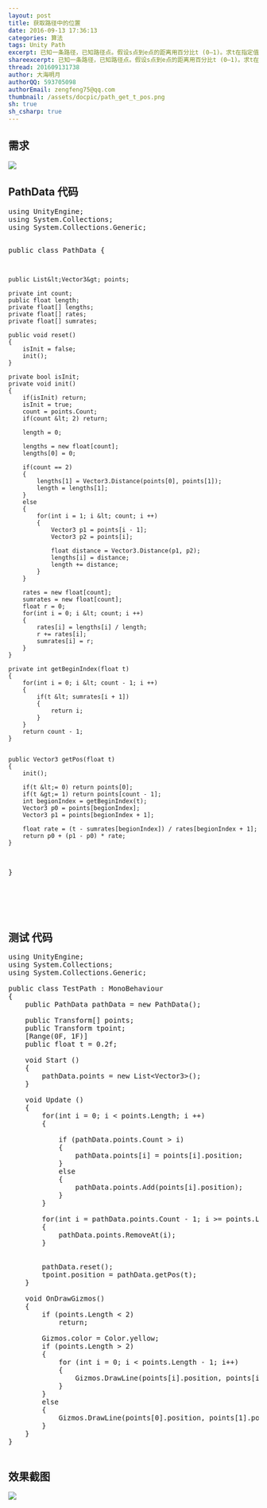 ```yaml
---
layout: post
title: 获取路径中的位置
date: 2016-09-13 17:36:13
categories: 算法
tags: Unity Path
excerpt: 已知一条路径，已知路径点。假设s点到e点的距离用百分比t (0–1)。求t在指定值位置的坐标?
shareexcerpt: 已知一条路径，已知路径点。假设s点到e点的距离用百分比t (0–1)。求t在指定值位置的坐标?
thread: 201609131738
author: 大海明月
authorQQ: 593705098
authorEmail: zengfeng75@qq.com
thumbnail: /assets/docpic/path_get_t_pos.png
sh: true
sh_csharp: true
---
```



<h2 class="nav1">需求</h2>

<img src="/assets/docpic/path_get_t_pos2.png">


<h2 class="nav1">PathData 代码</h2>
<pre class="brush: csharp; ">
using UnityEngine;
using System.Collections;
using System.Collections.Generic;

public class PathData
{

    public List&lt;Vector3&gt; points;

    private int count;
    public float length;
    private float[] lengths;
    private float[] rates;
    private float[] sumrates;

    public void reset()
    {
        isInit = false;
        init();
    }

    private bool isInit;
    private void init()
    {
        if(isInit) return;
        isInit = true;
        count = points.Count;
        if(count &lt; 2) return;

        length = 0;

        lengths = new float[count];
        lengths[0] = 0;

        if(count == 2)
        {
            lengths[1] = Vector3.Distance(points[0], points[1]);
            length = lengths[1];
        }
        else
        {
            for(int i = 1; i &lt; count; i ++)
            {
                Vector3 p1 = points[i - 1];
                Vector3 p2 = points[i];

                float distance = Vector3.Distance(p1, p2);
                lengths[i] = distance;
                length += distance;
            }
        }

        rates = new float[count];
        sumrates = new float[count];
        float r = 0;
        for(int i = 0; i &lt; count; i ++)
        {
            rates[i] = lengths[i] / length;
            r += rates[i];
            sumrates[i] = r;
        }
    }

    private int getBeginIndex(float t)
    {
        for(int i = 0; i &lt; count - 1; i ++)
        {
            if(t &lt; sumrates[i + 1])
            {
                return i;
            }
        }
        return count - 1;
    }


    public Vector3 getPos(float t)
    {
        init();

        if(t &lt;= 0) return points[0];
        if(t &gt;= 1) return points[count - 1];
        int begionIndex = getBeginIndex(t);
        Vector3 p0 = points[begionIndex];
        Vector3 p1 = points[begionIndex + 1];

        float rate = (t - sumrates[begionIndex]) / rates[begionIndex + 1];
        return p0 + (p1 - p0) * rate;
    }
}

</pre>


<br><br>

<h2 class="nav1">测试 代码</h2>


<pre class="brush: csharp; ">
using UnityEngine;
using System.Collections;
using System.Collections.Generic;

public class TestPath : MonoBehaviour 
{
    public PathData pathData = new PathData();

    public Transform[] points;
    public Transform tpoint;
    [Range(0F, 1F)]
    public float t = 0.2f;

    void Start () 
    {
        pathData.points = new List&lt;Vector3&gt;();
    }
    
    void Update () 
    {
        for(int i = 0; i &lt; points.Length; i ++)
        {

            if (pathData.points.Count &gt; i)
            {
                pathData.points[i] = points[i].position;
            }
            else
            {
                pathData.points.Add(points[i].position);
            }
        }

        for(int i = pathData.points.Count - 1; i &gt;= points.Length; i --)
        {
            pathData.points.RemoveAt(i);
        }


        pathData.reset();
        tpoint.position = pathData.getPos(t);
    }

    void OnDrawGizmos()
    {
        if (points.Length &lt; 2)
            return;
        
        Gizmos.color = Color.yellow;
        if (points.Length &gt; 2)
        {
            for (int i = 0; i &lt; points.Length - 1; i++)
            {
                Gizmos.DrawLine(points[i].position, points[i + 1].position);
            }
        }
        else
        {
            Gizmos.DrawLine(points[0].position, points[1].position);
        }
    }
}

</pre>


<h2 class="nav1">效果截图</h2>

<img src="/assets/docpic/path_get_t_pos.png">